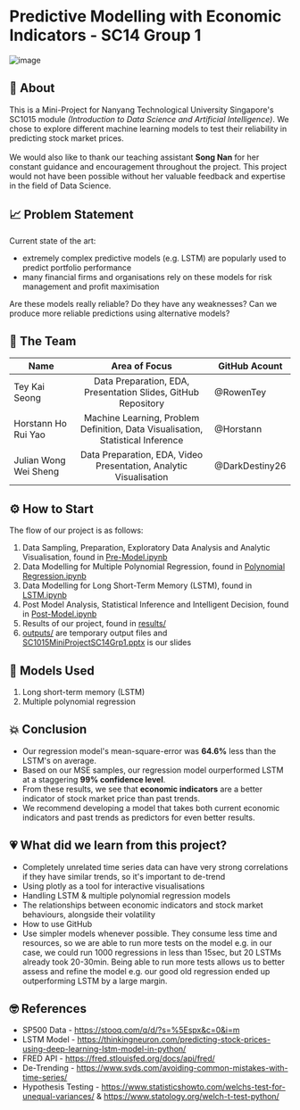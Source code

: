 # Predictive Modelling with Economic Indicators - SC14 Group 1

![image]()

## 🚀 About

This is a Mini-Project for Nanyang Technological University Singapore's SC1015 module *(Introduction to Data Science and Artificial Intelligence)*. We chose to explore different machine learning models to test their reliability in predicting stock market prices. 
<br>
<br>
We would also like to thank our teaching assistant **Song Nan** for her constant guidance and encouragement throughout the project. This project would not have been possible without her valuable feedback and expertise in the field of Data Science.

## 📈 Problem Statement
Current state of the art:
- extremely complex predictive models (e.g. LSTM) are popularly used to predict portfolio performance
- many financial firms and organisations rely on these models for risk management and profit maximisation

Are these models really reliable? Do they have any weaknesses?
Can we produce more reliable predictions using alternative models?

## 🧠 The Team 
| Name              |                     Area of Focus                     |GitHub Acount|
|---|:---:|---|
| Tey Kai Seong |        Data Preparation, EDA, Presentation Slides, GitHub Repository        |@RowenTey|
| Horstann Ho Rui Yao  |     Machine Learning, Problem Definition, Data Visualisation, Statistical Inference     |@Horstann|
| Julian Wong Wei Sheng |       Data Preparation, EDA, Video Presentation, Analytic Visualisation        |@DarkDestiny26|

## ⚙ How to Start
The flow of our project is as follows:
1. Data Sampling, Preparation, Exploratory Data Analysis and Analytic Visualisation, found in [Pre-Model.ipynb](https://github.com/RowenTey/sc1015-project/blob/main/Pre-Model.ipynb)
2. Data Modelling for Multiple Polynomial Regression, found in [Polynomial Regression.ipynb](https://github.com/RowenTey/sc1015-project/blob/main/Polynomial%20Regression.ipynb)
3. Data Modelling for Long Short-Term Memory (LSTM), found in [LSTM.ipynb](https://github.com/RowenTey/sc1015-project/blob/main/LSTM.ipynb)
4. Post Model Analysis, Statistical Inference and Intelligent Decision, found in [Post-Model.ipynb](https://github.com/RowenTey/sc1015-project/blob/main/Post-Model.ipynb)
5. Results of our project, found in [results/](https://github.com/RowenTey/sc1015-project/tree/main/results)
6. [outputs/](https://github.com/RowenTey/sc1015-project/tree/main/outputs) are temporary output files and [SC1015MiniProjectSC14Grp1.pptx](https://github.com/RowenTey/sc1015-project/blob/main/SC1015MiniProjectSC14Grp1.pptx) is our slides

## 🤖 Models Used

1. Long short-term memory (LSTM)
2. Multiple polynomial regression 

## 💥 Conclusion

- Our regression model's mean-square-error was **64.6%** less than the LSTM's on average.
- Based on our MSE samples, our regression model ourperformed LSTM at a staggering **99% confidence level**.
- From these results, we see that **economic indicators** are a better indicator of stock market price than past trends.
- We recommend developing a model that takes both current economic indicators and past trends as predictors for even better results.

## 💗 What did we learn from this project?

- Completely unrelated time series data can have very strong correlations if they have similar trends, so it's important to de-trend
- Using plotly as a tool for interactive visualisations
- Handling LSTM & multiple polynomial regression models
- The relationships between economic indicators and stock market behaviours, alongside their volatility
- How to use GitHub
- Use simpler models whenever possible. They consume less time and resources, so we are able to run more tests on the model e.g. in our case, we could run 1000 regressions in less than 15sec, but 20 LSTMs already took 20-30min. Being able to run more tests allows us to better assess and refine the model e.g. our good old regression ended up outperforming LSTM by a large margin.

## 🤓 References

- SP500 Data - https://stooq.com/q/d/?s=%5Espx&c=0&i=m   
- LSTM Model - https://thinkingneuron.com/predicting-stock-prices-using-deep-learning-lstm-model-in-python/   
- FRED API - https://fred.stlouisfed.org/docs/api/fred/   
- De-Trending - https://www.svds.com/avoiding-common-mistakes-with-time-series/   
- Hypothesis Testing - https://www.statisticshowto.com/welchs-test-for-unequal-variances/ & https://www.statology.org/welch-t-test-python/
